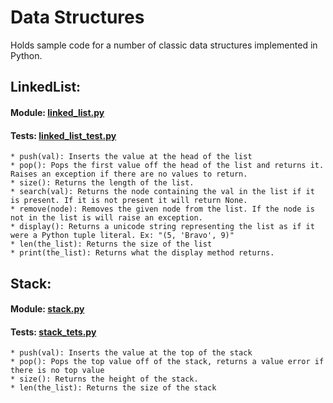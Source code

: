 # Data Structures
Holds sample code for a number of classic data structures implemented in Python.

## LinkedList:
#### Module: [linked_list.py](linked_list.py)
#### Tests: [linked_list_test.py](linked_list_test.py)
    * push(val): Inserts the value at the head of the list
    * pop(): Pops the first value off the head of the list and returns it. Raises an exception if there are no values to return.
    * size(): Returns the length of the list.
    * search(val): Returns the node containing the val in the list if it is present. If it is not present it will return None.
    * remove(node): Removes the given node from the list. If the node is not in the list is will raise an exception.
    * display(): Returns a unicode string representing the list as if it were a Python tuple literal. Ex: "(5, 'Bravo', 9)"
    * len(the_list): Returns the size of the list
    * print(the_list): Returns what the display method returns.
## Stack:
#### Module: [stack.py](stack.py)
#### Tests: [stack_tets.py](stack_test.py)
    * push(val): Inserts the value at the top of the stack
    * pop(): Pops the top value off of the stack, returns a value error if there is no top value
    * size(): Returns the height of the stack.
    * len(the_list): Returns the size of the stack
